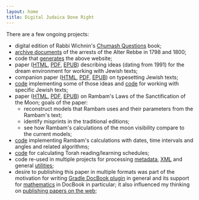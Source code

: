 ```yaml
---
layout: home
title: Digital Judaica Done Right
---
```


There are a few ongoing projects:
- digital edition of Rabbi Wichnin's [Chumash Questions](https://www.chumashquestions.org/) book;
- [archive documents](https://www.alter-rebbe.org) of the arrests of the Alter Rebbe in 1798 and 1800;
- code that [generates](https://github.com/opentorah/opentorah/tree/master/collector) the above website;   
- paper ([HTML](/dream/paper/html/index.html), [PDF](/dream/paper/pdf/dream.pdf),
  [EPUB](/dream/paper/epub2/dream.epub)) describing ideas (dating from 1991) for the dream environment for
   working with Jewish texts;
- companion paper ([HTML](/typesetting/paper/html/index.html), [PDF](/typesetting/paper/pdf/typesetting.pdf),
  [EPUB](/typesetting/paper/epub2/typesetting.epub)) on typesetting Jewish texts;
- [code](https://github.com/opentorah/opentorah/tree/master/store) implementing some of those ideas and
  [code](https://github.com/opentorah/opentorah/tree/master/texts) for working with specific Jewish texts;
- paper ([HTML](/calendar/paper/html/index.html), [PDF](/calendar/paper/pdf/calendar.pdf),
  [EPUB](/calendar/paper/epub2/calendar.epub)) on Rambam's Laws of the Sanctification of the Moon;
  goals of the paper:
  - reconstruct models that Rambam uses and their parameters from the Rambam's text;
  - identify misprints in the traditional editions; 
  - see how Rambam's calculations of the moon visibility compare to the current models;
- [code](https://github.com/opentorah/opentorah/tree/master/calendar) implementing Rambam's calculations
  with dates, time intervals and angles and related algorithms;   
- [code](https://github.com/opentorah/opentorah/tree/master/schedule) for calculating Torah reading/learning schedules;
- code re-used in multiple projects for processing [metadata](https://github.com/opentorah/opentorah/tree/master/metadata),
  [XML](https://github.com/opentorah/opentorah/tree/master/xml) and general
  [utilities](https://github.com/opentorah/opentorah/tree/master/util);   
- desire to publishing this paper in multiple formats was part of the motivation for writing
  [Gradle DocBook plugin](https://github.com/opentorah/opentorah/tree/master/docbook) in general
  and its support for [mathematics](https://github.com/opentorah/opentorah/tree/master/fop) in DocBook in particular;
  it also influenced my thinking on
  [publishing papers on the web](http://dub.podval.org/2019/05/06/publishing-papers-on-web-2.html);
